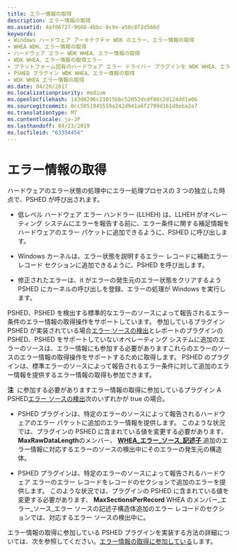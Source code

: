 ```yaml
---
title: エラー情報の取得
description: エラー情報の取得
ms.assetid: 4af06727-9660-4bbc-8c9e-a50c8f2d566d
keywords:
- Windows ハードウェア アーキテクチャ WDK のエラー、エラー情報の取得
- WHEA WDK、エラー情報の取得
- ハードウェア エラー WDK WHEA、エラー情報の取得
- WDK WHEA、エラー情報の取得エラー
- プラットフォーム固有のハードウェア エラー ドライバー プラグインを WDK WHEA、エラー情報の取得
- PSHED プラグイン WDK WHEA、エラー情報の取得
- WDK WHEA エラー情報の取得
ms.date: 04/20/2017
ms.localizationpriority: medium
ms.openlocfilehash: 143d8296c23015bbc52052dcdf88c2d124dd1a06
ms.sourcegitcommit: 0cc5051945559a242d941a6f2799d161d8eba2a7
ms.translationtype: MT
ms.contentlocale: ja-JP
ms.lasthandoff: 04/23/2019
ms.locfileid: "63354456"
---
```

# <a name="error-information-retrieval"></a>エラー情報の取得


ハードウェアのエラー状態の処理中にエラー処理プロセスの 3 つの独立した時点で、PSHED が呼び出されます。

-   低レベル ハードウェア エラー ハンドラー (LLHEH) は、LLHEH がオペレーティング システムにエラーを報告する前に、エラー条件に関する補足情報をハードウェアのエラー パケットに追加できるように、PSHED に呼び出します。

-   Windows カーネルは、エラー状態を説明するエラー レコードに補助エラー レコード セクションに追加できるように、PSHED を呼び出します。

-   修正されたエラーは、it がエラーの発生元のエラー状態をクリアするよう PSHED にカーネルの呼び出しを登録、エラーの処理が Windows を実行します。

PSHED、PSHED を検出する標準的なエラーのソースによって報告されるエラー条件のエラー情報の取得操作をサポートしています。 参加しているプラグイン PSHED が実装されている場合[エラー ソースの検出](error-source-discovery.md)とレポートのプラグインの PSHED、PSHED をサポートしていないオペレーティング システムに追加のエラーのソースは、エラー情報にも参加する必要がありますこれらのエラーのソースのエラー情報の取得操作をサポートするために取得します。 PSHED のプラグインは、標準エラーのソースによって報告されるエラー条件に対して追加のエラー情報を提供するエラー情報の取得も参加できます。

**注**  に参加する必要がありますエラー情報の取得に参加しているプラグイン A PSHED[エラー ソースの検出](error-source-discovery.md)次のいずれかが true の場合。
-   PSHED プラグインは、特定のエラーのソースによって報告されるハードウェアのエラー パケットに追加のエラー情報を提供します。 このような状況では、プラグインの PSHED に含まれている値を変更する必要があります、 **MaxRawDataLength**のメンバー、 [ **WHEA\_エラー\_ソース\_記述子** ](https://msdn.microsoft.com/library/windows/hardware/ff560505)追加のエラー情報に対応するエラーのソースの検出中にそのエラーの発生元の構造体。

-   PSHED プラグインは、特定のエラーのソースによって報告されるハードウェア エラーのエラー レコードをレコードのセクションで追加のエラーを提供します。 このような状況では、プラグインの PSHED に含まれている値を変更する必要があります、 **MaxSectionsPerRecord** WHEA のメンバー\_エラー\_ソース\_エラー ソースの記述子構造体追加のエラー レコードのセクションでは、対応するエラー ソースの検出中に。

 

エラー情報の取得に参加している PSHED プラグインを実装する方法の詳細については、次を参照してください。[エラー情報の取得に参加している](participating-in-error-information-retrieval.md)します。

 

 




